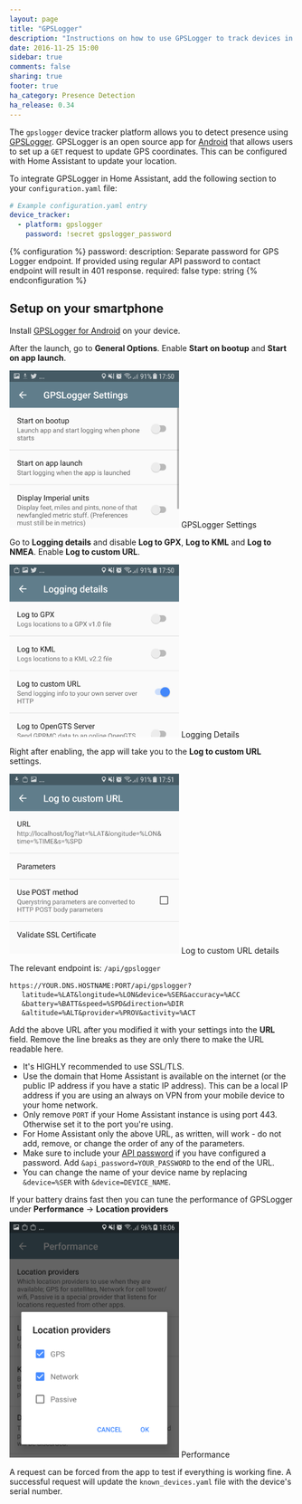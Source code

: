 ```yaml
---
layout: page
title: "GPSLogger"
description: "Instructions on how to use GPSLogger to track devices in Home Assistant."
date: 2016-11-25 15:00
sidebar: true
comments: false
sharing: true
footer: true
ha_category: Presence Detection
ha_release: 0.34
---
```


The `gpslogger` device tracker platform allows you to detect presence using [GPSLogger](http://code.mendhak.com/gpslogger/). GPSLogger is an open source app for [Android](https://play.google.com/store/apps/details?id=com.mendhak.gpslogger) that allows users to set up a `GET` request to update GPS coordinates. This can be configured with Home Assistant to update your location.

To integrate GPSLogger in Home Assistant, add the following section to your `configuration.yaml` file:

```yaml
# Example configuration.yaml entry
device_tracker:
  - platform: gpslogger
    password: !secret gpslogger_password
```
{% configuration %}
password:
  description: Separate password for GPS Logger endpoint. If provided using regular API password to contact endpoint will result in 401 response.
  required: false
  type: string
{% endconfiguration %}

## Setup on your smartphone

Install [GPSLogger for Android](https://play.google.com/store/apps/details?id=com.mendhak.gpslogger) on your device.

After the launch, go to **General Options**. Enable **Start on bootup** and **Start on app launch**.

<p class='img'>
  <img width='300' src='/images/components/gpslogger/settings.png' />
  GPSLogger Settings
</p>

Go to **Logging details** and disable **Log to GPX**, **Log to KML** and **Log to NMEA**. Enable **Log to custom URL**.

<p class='img'>
  <img width='300' src='/images/components/gpslogger/logging-details.png' />
  Logging Details
</p>

Right after enabling, the app will take you to the **Log to custom URL** settings.

<p class='img'>
  <img width='300' src='/images/components/gpslogger/custom-url.png' />
  Log to custom URL details
</p>

The relevant endpoint is: `/api/gpslogger`

```text
https://YOUR.DNS.HOSTNAME:PORT/api/gpslogger?
   latitude=%LAT&longitude=%LON&device=%SER&accuracy=%ACC
   &battery=%BATT&speed=%SPD&direction=%DIR
   &altitude=%ALT&provider=%PROV&activity=%ACT
```

Add the above URL after you modified it with your settings into the **URL** field. Remove the line breaks as they are only there to make the URL readable here.

- It's HIGHLY recommended to use SSL/TLS.
- Use the domain that Home Assistant is available on the internet (or the public IP address if you have a static IP address). This can be a local IP address if you are using an always on VPN from your mobile device to your home network.
- Only remove `PORT` if your Home Assistant instance is using port 443. Otherwise set it to the port you're using.
- For Home Assistant only the above URL, as written, will work - do not add, remove, or change the order of any of the parameters.
- Make sure to include your [API password](/components/http/) if you have configured a password. Add `&api_password=YOUR_PASSWORD` to the end of the URL. 
- You can change the name of your device name by replacing `&device=%SER` with `&device=DEVICE_NAME`.

If your battery drains fast then you can tune the performance of GPSLogger under **Performance** -> **Location providers** 

<p class='img'>
  <img width='300' src='/images/components/gpslogger/performance.png' />
  Performance
</p>

A request can be forced from the app to test if everything is working fine. A successful request will update the `known_devices.yaml` file with the device's serial number.
